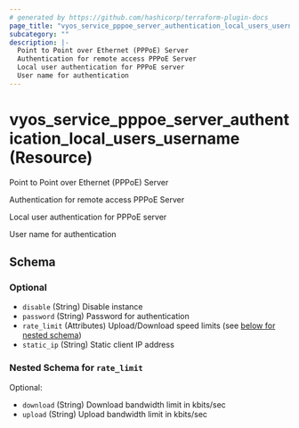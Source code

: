 ```yaml
---
# generated by https://github.com/hashicorp/terraform-plugin-docs
page_title: "vyos_service_pppoe_server_authentication_local_users_username Resource - vyos"
subcategory: ""
description: |-
  Point to Point over Ethernet (PPPoE) Server
  Authentication for remote access PPPoE Server
  Local user authentication for PPPoE server
  User name for authentication
---
```


# vyos_service_pppoe_server_authentication_local_users_username (Resource)

Point to Point over Ethernet (PPPoE) Server

Authentication for remote access PPPoE Server

Local user authentication for PPPoE server

User name for authentication



<!-- schema generated by tfplugindocs -->
## Schema

### Optional

- `disable` (String) Disable instance
- `password` (String) Password for authentication
- `rate_limit` (Attributes) Upload/Download speed limits (see [below for nested schema](#nestedatt--rate_limit))
- `static_ip` (String) Static client IP address

<a id="nestedatt--rate_limit"></a>
### Nested Schema for `rate_limit`

Optional:

- `download` (String) Download bandwidth limit in kbits/sec
- `upload` (String) Upload bandwidth limit in kbits/sec
